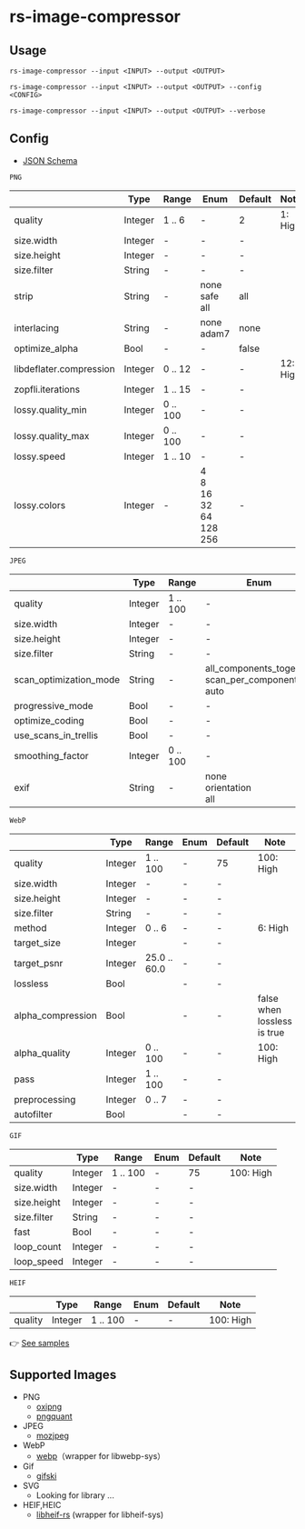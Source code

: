 # rs-image-compressor

## Usage

```text
rs-image-compressor --input <INPUT> --output <OUTPUT>
```

```text
rs-image-compressor --input <INPUT> --output <OUTPUT> --config <CONFIG>
```

```text
rs-image-compressor --input <INPUT> --output <OUTPUT> --verbose
```

## Config

* [JSON Schema](https://raw.githubusercontent.com/apple-x-co/rs-image-compressor/refs/heads/main/schema/schema.json)

`PNG`

|                         | Type    | Range    | Enum                                         | Default | Note     |
|-------------------------|---------|----------|----------------------------------------------|---------|----------|
| quality                 | Integer | 1 .. 6   | -                                            | 2       | 1: High  |
| size.width              | Integer | -        | -                                            | -       |          |
| size.height             | Integer | -        | -                                            | -       |          |
| size.filter             | String  | -        | -                                            | -       |          |
| strip                   | String  | -        | none<br/>safe<br/>all                        | all     |          |
| interlacing             | String  | -        | none<br/>adam7                               | none    |          |
| optimize_alpha          | Bool    | -        | -                                            | false   |          |
| libdeflater.compression | Integer | 0 .. 12  | -                                            | -       | 12: High |
| zopfli.iterations       | Integer | 1 .. 15  | -                                            | -       |          |
| lossy.quality_min       | Integer | 0 .. 100 | -                                            | -       |          |
| lossy.quality_max       | Integer | 0 .. 100 | -                                            | -       |          |
| lossy.speed             | Integer | 1 .. 10  | -                                            | -       |          |
| lossy.colors            | Integer | -        | 4<br/>8<br/>16<br/>32<br/>64<br/>128<br/>256 | -       |          |

`JPEG`

|                        | Type    | Range    | Enum                                                    | Default                 | Note      |
|------------------------|---------|----------|---------------------------------------------------------|-------------------------|-----------|
| quality                | Integer | 1 .. 100 | -                                                       | 70                      | 100: High |
| size.width             | Integer | -        | -                                                       | -                       |           |
| size.height            | Integer | -        | -                                                       | -                       |           |
| size.filter            | String  | -        | -                                                       | -                       |           |
| scan_optimization_mode | String  | -        | all_components_together<br/>scan_per_component<br/>auto | all_components_together |           |
| progressive_mode       | Bool    | -        | -                                                       | false                   |           |
| optimize_coding        | Bool    | -        | -                                                       | true                    |           |
| use_scans_in_trellis   | Bool    | -        | -                                                       | false                   |           |
| smoothing_factor       | Integer | 0 .. 100 | -                                                       | 0                       |           |
| exif                   | String  | -        | none<br/>orientation<br/>all                            | none                    |           |

`WebP`

|                   | Type    | Range        | Enum | Default | Note                        |
|-------------------|---------|--------------|------|---------|-----------------------------|
| quality           | Integer | 1 .. 100     | -    | 75      | 100: High                   |
| size.width        | Integer | -            | -    | -       |                             |
| size.height       | Integer | -            | -    | -       |                             |
| size.filter       | String  | -            | -    | -       |                             |
| method            | Integer | 0 .. 6       | -    | -       | 6: High                     |
| target_size       | Integer |              | -    | -       |                             |
| target_psnr       | Integer | 25.0 .. 60.0 | -    | -       |                             |
| lossless          | Bool    |              | -    | -       |                             |
| alpha_compression | Bool    |              | -    | -       | false when lossless is true |
| alpha_quality     | Integer | 0 .. 100     | -    | -       | 100: High                   |
| pass              | Integer | 1 .. 100     | -    | -       |                             |
| preprocessing     | Integer | 0 .. 7       | -    | -       |                             |
| autofilter        | Bool    |              | -    | -       |                             |

`GIF`

|             | Type    | Range    | Enum | Default | Note      |
|-------------|---------|----------|------|---------|-----------|
| quality     | Integer | 1 .. 100 | -    | 75      | 100: High |
| size.width  | Integer | -        | -    | -       |           |
| size.height | Integer | -        | -    | -       |           |
| size.filter | String  | -        | -    | -       |           |
| fast        | Bool    | -        | -    | -       |           |
| loop_count  | Integer | -        | -    | -       |           |
| loop_speed  | Integer | -        | -    | -       |           |

`HEIF`

|                   | Type    | Range        | Enum | Default | Note                        |
|-------------------|---------|--------------|------|---------|-----------------------------|
| quality           | Integer | 1 .. 100     | -    | -       | 100: High                   |

👉 [See samples](https://github.com/apple-x-co/rs-image-compressor-benchmark)

## Supported Images

* PNG
  * [oxipng](https://github.com/shssoichiro/oxipng)
  * [pngquant](https://pngquant.org)
* JPEG
  * [mozjpeg](https://github.com/mozilla/mozjpeg)
* WebP
  * [webp](https://github.com/jaredforth/webp)（wrapper for libwebp-sys）
* Gif
  * [gifski](https://github.com/ImageOptim/gifski)
* SVG
  * Looking for library ...
* HEIF,HEIC
  * [libheif-rs](https://github.com/cykooz/libheif-rs) (wrapper for libheif-sys)